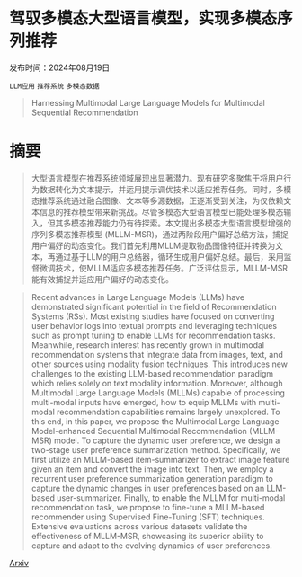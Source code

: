 # 驾驭多模态大型语言模型，实现多模态序列推荐

发布时间：2024年08月19日

`LLM应用` `推荐系统` `多模态数据`

> Harnessing Multimodal Large Language Models for Multimodal Sequential Recommendation

# 摘要

> 大型语言模型在推荐系统领域展现出显著潜力。现有研究多聚焦于将用户行为数据转化为文本提示，并运用提示调优技术以适应推荐任务。同时，多模态推荐系统通过融合图像、文本等多源数据，正逐渐受到关注，为仅依赖文本信息的推荐模型带来新挑战。尽管多模态大型语言模型已能处理多模态输入，但其多模态推荐能力仍有待探索。本文提出多模态大型语言模型增强的序列多模态推荐模型 (MLLM-MSR)，通过两阶段用户偏好总结方法，捕捉用户偏好的动态变化。我们首先利用MLLM提取物品图像特征并转换为文本，再通过基于LLM的用户总结器，循环生成用户偏好总结。最后，采用监督微调技术，使MLLM适应多模态推荐任务。广泛评估显示，MLLM-MSR能有效捕捉并适应用户偏好的动态变化。

> Recent advances in Large Language Models (LLMs) have demonstrated significant potential in the field of Recommendation Systems (RSs). Most existing studies have focused on converting user behavior logs into textual prompts and leveraging techniques such as prompt tuning to enable LLMs for recommendation tasks. Meanwhile, research interest has recently grown in multimodal recommendation systems that integrate data from images, text, and other sources using modality fusion techniques. This introduces new challenges to the existing LLM-based recommendation paradigm which relies solely on text modality information. Moreover, although Multimodal Large Language Models (MLLMs) capable of processing multi-modal inputs have emerged, how to equip MLLMs with multi-modal recommendation capabilities remains largely unexplored. To this end, in this paper, we propose the Multimodal Large Language Model-enhanced Sequential Multimodal Recommendation (MLLM-MSR) model. To capture the dynamic user preference, we design a two-stage user preference summarization method. Specifically, we first utilize an MLLM-based item-summarizer to extract image feature given an item and convert the image into text. Then, we employ a recurrent user preference summarization generation paradigm to capture the dynamic changes in user preferences based on an LLM-based user-summarizer. Finally, to enable the MLLM for multi-modal recommendation task, we propose to fine-tune a MLLM-based recommender using Supervised Fine-Tuning (SFT) techniques. Extensive evaluations across various datasets validate the effectiveness of MLLM-MSR, showcasing its superior ability to capture and adapt to the evolving dynamics of user preferences.

[Arxiv](https://arxiv.org/abs/2408.09698)